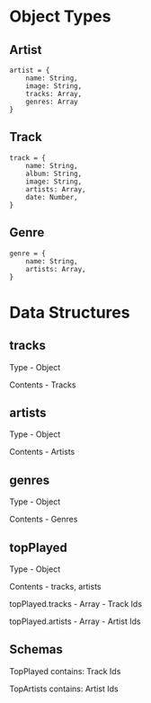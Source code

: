 # Object Types 

## Artist 

```
artist = {
    name: String,
    image: String,
    tracks: Array,
    genres: Array
}
```

## Track 

```
track = {
    name: String,
    album: String,
    image: String,
    artists: Array,
    date: Number,
}
```

## Genre 

```
genre = {
    name: String,
    artists: Array,
}
```

# Data Structures

## tracks

Type - Object

Contents - Tracks

## artists

Type - Object

Contents - Artists

## genres

Type - Object

Contents - Genres

## topPlayed

Type - Object

Contents - tracks, artists

topPlayed.tracks - Array - Track Ids

topPlayed.artists - Array - Artist Ids





## Schemas



TopPlayed 
    contains: Track Ids

TopArtists
    contains: Artist Ids

